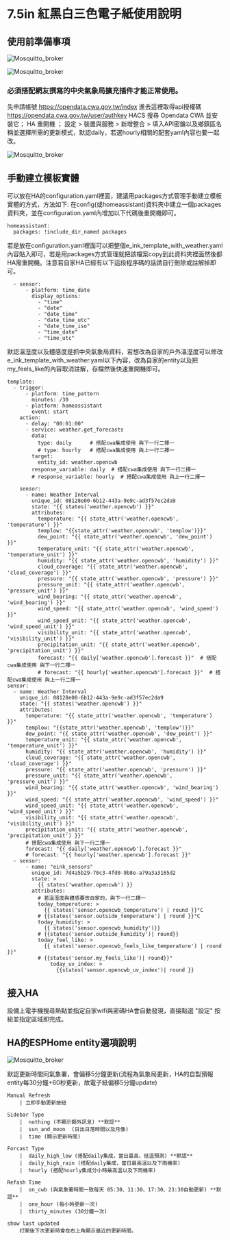 # 7.5in 紅黑白三色電子紙使用說明

## 使用前準備事項

![Mosquitto_broker](/e_ink_display/image/161812.png)

![Mosquitto_broker](/e_ink_display/image/161954.png)

### 必須搭配網友撰寫的中央氣象局擴充插件才能正常使用。
先申請帳號
https://opendata.cwa.gov.tw/index
進去這裡取得api授權碼
https://opendata.cwa.gov.tw/user/authkey
HACS 搜尋 Opendata CWA 並安裝它； HA 重開機 ； 設定 > 裝置與服務  > 新增整合 > 填入API密鑰以及鄉鎮區名稱並選擇所需的更新模式，默認daily，若選hourly相關的配套yaml內容也要一起改。

![Mosquitto_broker](/e_ink_display/image/142722.png)

## 手動建立模板實體 
可以放在HA的configuration.yaml裡面，建議用packages方式管理手動建立模板實體的方式，方法如下: 在config(或homeassistant)資料夾中建立一個packages資料夾，並在configuration.yaml內增加以下代碼後重開機即可。

    homeassistant:
      packages: !include_dir_named packages

若是放在configuration.yaml裡面可以把整個e_ink_template_with_weather.yaml 內容貼入即可，若是用packages方式管理就把該檔案copy到此資料夾裡面然後都HA需重開機。注意若自家HA已經有以下這段程序碼的話請自行刪除或註解掉即可。

      - sensor:
          - platform: time_date
            display_options:
              - "time"
              - "date"
              - "date_time"
              - "date_time_utc"
              - "date_time_iso"
              - "time_date"
              - "time_utc"

默認溫溼度以及體感度是抓中央氣象局資料，若想改為自家的戶外溫溼度可以修改e_ink_template_with_weather.yaml以下內容，改為自家的entity以及把 my_feels_like的內容取消註解，存檔然後快速重開機即可。
    
    template:
      - trigger:
          - platform: time_pattern
            minutes: /30
          - platform: homeassistant
            event: start
        action:
          - delay: "00:01:00"
          - service: weather.get_forecasts
            data:
              type: daily      # 搭配cwa集成使用 與下一行二擇一
              # type: hourly   # 搭配cwa集成使用 與上一行二擇一
            target:
              entity_id: weather.opencwb
            response_variable: daily  # 搭配cwa集成使用 與下一行二擇一
            # response_variable: hourly  # 搭配cwa集成使用 與上一行二擇一
    
        sensor:
          - name: Weather Interval
            unique_id: 08128e00-6b12-443a-9e9c-ad3f57ec2da9
            state: "{{ states('weather.opencwb') }}"
            attributes:
              temperature: "{{ state_attr('weather.opencwb', 'temperature') }}"
              templow: "{{state_attr('weather.opencwb', 'templow')}}"
              dew_point: "{{ state_attr('weather.opencwb', 'dew_point') }}"
              temperature_unit: "{{ state_attr('weather.opencwb', 'temperature_unit') }}"
              humidity: "{{ state_attr('weather.opencwb', 'humidity') }}"
              cloud_coverage: "{{ state_attr('weather.opencwb', 'cloud_coverage') }}"
              pressure: "{{ state_attr('weather.opencwb', 'pressure') }}"
              pressure_unit: "{{ state_attr('weather.opencwb', 'pressure_unit') }}"
              wind_bearing: "{{ state_attr('weather.opencwb', 'wind_bearing') }}"
              wind_speed: "{{ state_attr('weather.opencwb', 'wind_speed') }}"
              wind_speed_unit: "{{ state_attr('weather.opencwb', 'wind_speed_unit') }}"
              visibility_unit: "{{ state_attr('weather.opencwb', 'visibility_unit') }}"
              precipitation_unit: "{{ state_attr('weather.opencwb', 'precipitation_unit') }}"
              forecast: "{{ daily['weather.opencwb'].forecast }}"  # 搭配cwa集成使用 與下一行二擇一
              # forecast: "{{ hourly['weather.opencwb'].forecast }}"  # 搭配cwa集成使用 與上一行二擇一
    sensor:
      - name: Weather Interval
        unique_id: 08128e00-6b12-443a-9e9c-ad3f57ec2da9
        state: "{{ states('weather.opencwb') }}"
        attributes:
          temperature: "{{ state_attr('weather.opencwb', 'temperature') }}"
          templow: "{{state_attr('weather.opencwb', 'templow')}}"
          dew_point: "{{ state_attr('weather.opencwb', 'dew_point') }}"
          temperature_unit: "{{ state_attr('weather.opencwb', 'temperature_unit') }}"
          humidity: "{{ state_attr('weather.opencwb', 'humidity') }}"
          cloud_coverage: "{{ state_attr('weather.opencwb', 'cloud_coverage') }}"
          pressure: "{{ state_attr('weather.opencwb', 'pressure') }}"
          pressure_unit: "{{ state_attr('weather.opencwb', 'pressure_unit') }}"
          wind_bearing: "{{ state_attr('weather.opencwb', 'wind_bearing') }}"
          wind_speed: "{{ state_attr('weather.opencwb', 'wind_speed') }}"
          wind_speed_unit: "{{ state_attr('weather.opencwb', 'wind_speed_unit') }}"
          visibility_unit: "{{ state_attr('weather.opencwb', 'visibility_unit') }}"
          precipitation_unit: "{{ state_attr('weather.opencwb', 'precipitation_unit') }}"
          # 搭配cwa集成使用 與下一行二擇一
          forecast: "{{ daily['weather.opencwb'].forecast }}" 
          # forecast: "{{ hourly['weather.opencwb'].forecast }}"  
      - sensor:
          - name: "eink_sensors"
            unique_id: 7d4a5b29-70c3-4fd0-9b8e-a79a3a3165d2
            state: >
              {{ states('weather.opencwb') }}
            attributes:
              # 若溫溼度與體感要改自家的，與下一行二擇一
              today_temperature: >
                {{ states('sensor.opencwb_temperature') | round }}°C
              # {{states('sensor.outside_temperature') | round }}°C
              today_humidity: >
                {{ states('sensor.opencwb_humidity')}}
              # {{states('sensor.outside_humidity')| round}}
              today_feel_like: >
                {{ states('sensor.opencwb_feels_like_temperature') | round }}°
              # {{states('sensor.my_feels_like')| round}}°
                  today_uv_index: >
                    {{states('sensor.opencwb_uv_index')| round }}

## 接入HA
設備上電手機搜尋熱點並指定自家wifi與密碼HA會自動發現，直接點選 "設定" 按紐並指定區域即完成。
         
## HA的ESPHome entity選項說明
![Mosquitto_broker](/e_ink_display/image/150554.png)

默認更新時間同氣象署，會偏移5分鐘更新(流程為氣象局更新，HA的自製預報entity每30分鐘+60秒更新，故電子紙偏移5分鐘update)

    Manual Refresh
        | 立即手動更新按紐
    
    Sidebar Type
        |  nothing (不顯示額外訊息) **默認**    
        |  sun_and_moon  (日出日落時間以及月像)
        |  time (顯示更新時間)
    
    Forcast Type
        |  daily_high_low (搭配daily集成，當日最高、低溫預測) **默認**
        |  daily_high_rain (搭配daily集成，當日最高溫以及下雨機率)
        |  hourly (搭配hourly集成分小時最高溫以及下雨機率)

    Refash Time
        |  on_cwb (與氣象署時間一致每天 05:30、11:30、17:30、23:30自動更新) **默認**
        |  one_hour (每小時更新一次)
        |  thirty_minutes (30分鐘一次)
        
    show last updated
        打開後下次更新時會在右上角顯示最近的更新時間。 

